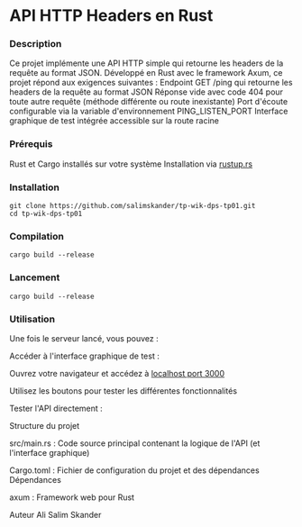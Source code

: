 # API HTTP Headers en Rust
### Description

Ce projet implémente une API HTTP simple qui retourne les headers de la requête au format JSON.
Développé en Rust avec le framework Axum, ce projet répond aux exigences suivantes :
Endpoint GET /ping qui retourne les headers de la requête au format JSON
Réponse vide avec code 404 pour toute autre requête (méthode différente ou route inexistante)
Port d'écoute configurable via la variable d'environnement PING_LISTEN_PORT
Interface graphique de test intégrée accessible sur la route racine

### Prérequis
Rust et Cargo installés sur votre système
Installation via [rustup.rs](https://rustup.rs/)

### Installation
```
git clone https://github.com/salimskander/tp-wik-dps-tp01.git
cd tp-wik-dps-tp01
```
### Compilation
```
cargo build --release
```
### Lancement  
```
cargo build --release
```
### Utilisation
Une fois le serveur lancé, vous pouvez :

Accéder à l'interface graphique de test :

Ouvrez votre navigateur et accédez à [localhost port 3000](http://localhost:3000/ )

Utilisez les boutons pour tester les différentes fonctionnalités

Tester l'API directement :

Structure du projet

src/main.rs : Code source principal contenant la logique de l'API (et l'interface graphique)

Cargo.toml : Fichier de configuration du projet et des dépendances
Dépendances

axum : Framework web pour Rust

Auteur
Ali Salim Skander
